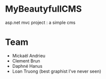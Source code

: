 MyBeautyfullCMS
================

asp.net mvc project : a simple cms

Team
================

* Mickaël Andrieu 
* Clement Brun
* Daphné Hanus
* Loan Truong (best graphist I've never seen)
